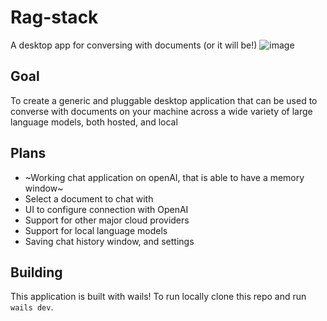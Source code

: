 # Rag-stack
A desktop app for conversing with documents (or it will be!)
![image](https://github.com/user-attachments/assets/a11af3e8-e1d6-433a-8cf6-02b237f57b6e)


## Goal
To create a generic and pluggable desktop application that can be used to converse with documents on your machine
across a wide variety of large language models, both hosted, and local


## Plans

- ~Working chat application on openAI, that is able to have a memory window~
- Select a document to chat with
- UI to configure connection with OpenAI
- Support for other major cloud providers
- Support for local language models
- Saving chat history window, and settings

## Building

This application is built with wails! To run locally clone this repo and run `wails dev`.
